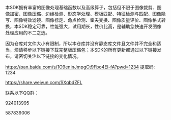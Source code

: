 本SDK拥有丰富的图像处理基础函数以及高级算子，包括但不限于图像裁剪、图像加密、图像压缩、边缘检测、形态学处理、模板匹配、特征检测与匹配、图像隐写、图像特效滤镜、图像标定、角点检测、霍夫变换、图像质量评价、图像格式转换，本SDK稳定可靠，性能强大，试用期长，性价比高，是辅助您快速开发图像处理应用的不二之选。

因为仓库对文件大小有限制，所以本仓库并没有静态库文件且文件并不完全和适当，烦请移步以下链接下载完整版压缩包；本SDK的所有更新都通过以下链接发布，请密切关注以下链接的变化情况。

https://pan.baidu.com/s/1O9eninJmpgCt9Fbo4El-fA?pwd=1234 提取码: 1234

https://share.weiyun.com/SXqbdZFL

联系以下QQ群：

924013995

587839006
